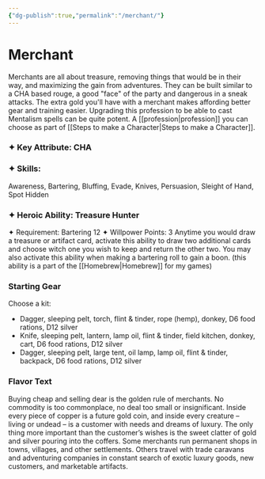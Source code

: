 ```yaml
---
{"dg-publish":true,"permalink":"/merchant/"}
---
```


# Merchant
Merchants are all about treasure, removing things that would be in their way, and maximizing the gain from adventures. They can be built similar to a CHA based rouge, a good "face" of the party and dangerous in a sneak attacks. The extra gold you'll have with a merchant makes affording better gear and training easier. Upgrading this profession to be able to cast Mentalism spells can be quite potent.
A [[profession\|profession]] you can choose as part of [[Steps to make a Character\|Steps to make a Character]].

### ✦ Key Attribute: CHA
### ✦ Skills: 
Awareness, Bartering, Bluffing, Evade, Knives, Persuasion, Sleight of Hand, Spot Hidden
### ✦ Heroic Ability: Treasure Hunter
✦ Requirement: Bartering 12
✦ Willpower Points: 3
Anytime you would draw a treasure or artifact card, activate this ability to draw two additional cards and choose witch one you wish to keep and return the other two. You may also activate this ability when making a bartering roll to gain a boon.
(this ability is a part of the [[Homebrew\|Homebrew]] for my games)

### Starting Gear
Choose a kit:
-  Dagger, sleeping pelt, torch, flint & tinder, rope (hemp), donkey, D6 food rations, D12 silver
-  Knife, sleeping pelt, lantern, lamp oil, flint & tinder, field kitchen, donkey, cart, D6 food rations, D12 silver
-  Dagger, sleeping pelt, large tent, oil lamp, lamp oil, flint & tinder, backpack, D6 food rations, D12 silver

### Flavor Text
Buying cheap and selling dear is the golden rule of
merchants. No commodity is too commonplace, no deal
too small or insignificant. Inside every piece of copper is
a future gold coin, and inside every creature – living or
undead – is a customer with needs and dreams of luxury.
The only thing more important than the customer’s wishes
is the sweet clatter of gold and silver pouring into the
coffers. Some merchants run permanent shops in towns,
villages, and other settlements. Others travel with trade
caravans and adventuring companies in constant search
of exotic luxury goods, new customers, and marketable
artifacts.